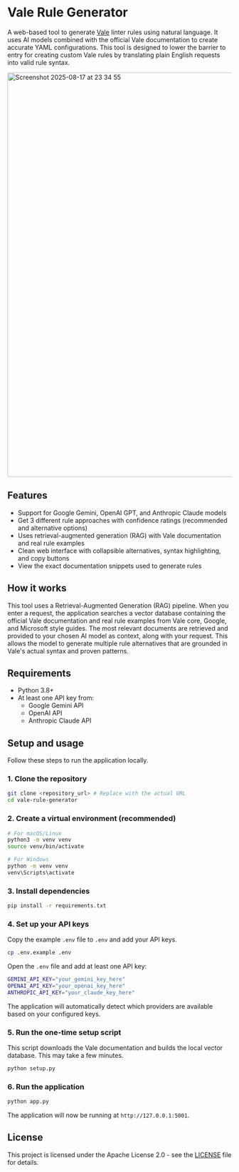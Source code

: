 
# Vale Rule Generator

A web-based tool to generate [Vale](https://vale.sh) linter rules using natural language. It uses AI models combined with the official Vale documentation to create accurate YAML configurations. This tool is designed to lower the barrier to entry for creating custom Vale rules by translating plain English requests into valid rule syntax.

<img width="1710" height="907" alt="Screenshot 2025-08-17 at 23 34 55" src="https://github.com/user-attachments/assets/a0e4b3d7-0099-4929-8b9a-8a7675803448" />

## Features

*  Support for Google Gemini, OpenAI GPT, and Anthropic Claude models
*  Get 3 different rule approaches with confidence ratings (recommended and alternative options)
*  Uses retrieval-augmented generation (RAG) with Vale documentation and real rule examples
*  Clean web interface with collapsible alternatives, syntax highlighting, and copy buttons
*  View the exact documentation snippets used to generate rules

## How it works

This tool uses a Retrieval-Augmented Generation (RAG) pipeline. When you enter a request, the application searches a vector database containing the official Vale documentation and real rule examples from Vale core, Google, and Microsoft style guides. The most relevant documents are retrieved and provided to your chosen AI model as context, along with your request. This allows the model to generate multiple rule alternatives that are grounded in Vale's actual syntax and proven patterns.

## Requirements

*   Python 3.8+
*   At least one API key from:
    *   Google Gemini API
    *   OpenAI API
    *   Anthropic Claude API

## Setup and usage

Follow these steps to run the application locally.

### 1. Clone the repository

```bash
git clone <repository_url> # Replace with the actual URL
cd vale-rule-generator
```

### 2. Create a virtual environment (recommended)

```bash
# For macOS/Linux
python3 -m venv venv
source venv/bin/activate

# For Windows
python -m venv venv
venv\Scripts\activate
```

### 3. Install dependencies

```bash
pip install -r requirements.txt
```

### 4. Set up your API keys

Copy the example `.env` file to `.env` and add your API keys.

```bash
cp .env.example .env
```

Open the `.env` file and add at least one API key:

```bash
GEMINI_API_KEY="your_gemini_key_here"
OPENAI_API_KEY="your_openai_key_here"  
ANTHROPIC_API_KEY="your_claude_key_here"
```

The application will automatically detect which providers are available based on your configured keys.

### 5. Run the one-time setup script

This script downloads the Vale documentation and builds the local vector database. This may take a few minutes.

```bash
python setup.py
```

### 6. Run the application

```bash
python app.py
```

The application will now be running at `http://127.0.0.1:5001`.

## License

This project is licensed under the Apache License 2.0 - see the [LICENSE](LICENSE) file for details.
